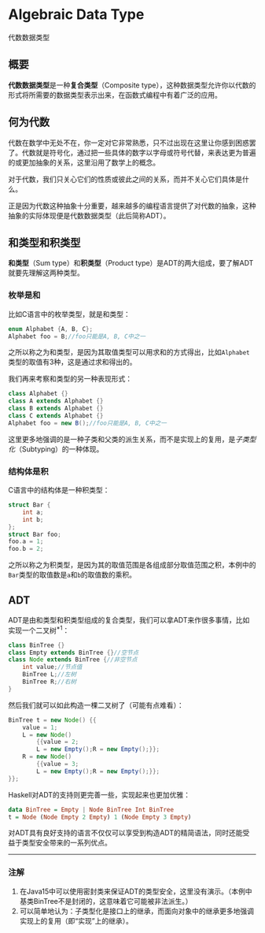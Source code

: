 # Algebraic Data Type

代数数据类型

## 概要

**代数数据类型**是一种**复合类型**（Composite type），这种数据类型允许你以代数的形式将所需要的数据类型表示出来，在函数式编程中有着广泛的应用。

## 何为代数

代数在数学中无处不在，你一定对它非常熟悉，只不过出现在这里让你感到困惑罢了。代数就是符号化，通过把一些具体的数字以字母或符号代替，来表达更为普遍的或更加抽象的关系，这里沿用了数学上的概念。

对于代数，我们只关心它们的性质或彼此之间的关系，而并不关心它们具体是什么。

正是因为代数这种抽象十分重要，越来越多的编程语言提供了对代数的抽象，这种抽象的实际体现便是代数数据类型（此后简称ADT）。

## 和类型和积类型

**和类型**（Sum type）和**积类型**（Product type）是ADT的两大组成，要了解ADT就要先理解这两种类型。

### 枚举是和

比如C语言中的枚举类型，就是和类型：

```C
enum Alphabet {A, B, C};
Alphabet foo = B;//foo只能是A, B, C中之一
```

之所以称之为和类型，是因为其取值类型可以用求和的方式得出，比如`Alphabet`类型的取值有3种，这是通过求和得出的。

我们再来考察和类型的另一种表现形式：

```Java
class Alphabet {}
class A extends Alphabet {}
class B extends Alphabet {}
class C extends Alphabet {}
Alphabet foo = new B();//foo只能是A, B, C中之一
```

这里更多地强调的是一种子类和父类的派生关系，而不是实现上的复用，是*子类型化*（Subtyping）的一种体现。

### 结构体是积

C语言中的结构体是一种积类型：

```C
struct Bar {
    int a;
    int b;
};
struct Bar foo;
foo.a = 1;
foo.b = 2;
```

之所以称之为积类型，是因为其的取值范围是各组成部分取值范围之积，本例中的`Bar`类型的取值数是`a`和`b`的取值数的乘积。

## ADT

ADT是由和类型和积类型组成的复合类型，我们可以拿ADT来作很多事情，比如实现一个二叉树$^{*1}$：

```Java
class BinTree {}
class Empty extends BinTree {}//空节点
class Node extends BinTree {//非空节点
    int value;//节点值
    BinTree L;//左树
    BinTree R;//右树
}
```

然后我们就可以如此构造一棵二叉树了（可能有点难看）：

```Java
BinTree t = new Node() {{
    value = 1;
    L = new Node() 
        {{value = 2; 
        L = new Empty();R = new Empty();}};
    R = new Node() 
        {{value = 3; 
        L = new Empty();R = new Empty();}};
}};
```

Haskell对ADT的支持则更完善一些，实现起来也更加优雅：

```Haskell
data BinTree = Empty | Node BinTree Int BinTree
t = Node (Node Empty 2 Empty) 1 (Node Empty 3 Empty)
```

对ADT具有良好支持的语言不仅仅可以享受到构造ADT的精简语法，同时还能受益于类型安全带来的一系列优点。

---

### 注解

1. 在Java15中可以使用密封类来保证ADT的类型安全，这里没有演示。（本例中基类BinTree不是封闭的，这意味着它可能被非法派生。）
2. 可以简单地认为：子类型化是接口上的继承，而面向对象中的继承更多地强调实现上的复用（即“实现”上的继承）。
